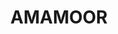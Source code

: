 ---
lastmod: '2025-04-06T06:05:21+00:00'
latitude: -26.153831
layout: suburb
longitude: 152.616943
postcode: '4570'
state: QLD
title: AMAMOOR
url: /qld/amamoor/
---
